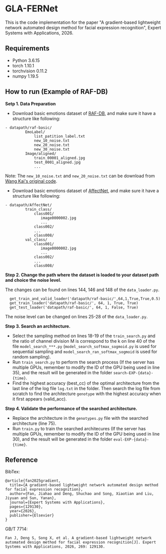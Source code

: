 # GLA-FERNet

This is the code implementation for the paper "A gradient-based lightweight network automated design method for facial expression recognition", Expert Systems with Applications, 2026.

## Requirements

- Python 3.6.15
- torch 1.10.1
- torchvision 0.11.2
- numpy 1.19.5

## How to run (Example of RAF-DB)

**Setp 1. Data Preparation**

- Download basic emotions dataset of [RAF-DB](http://www.whdeng.cn/RAF/model1.html#dataset), and make sure it have a structure like following:
 
```
- datapath/raf-basic/
         EmoLabel/
             list_patition_label.txt
             new_10_noise.txt
             new_20_noise.txt
             new_30_noise.txt
         Image/aligned/
             train_00001_aligned.jpg
             test_0001_aligned.jpg
             ...
```

Note: The `new_10_noise.txt` and `new_20_noise.txt` can be download from [Wang Kai's original code](https://github.com/kaiwang960112/Self-Cure-Network).

- Download basic emotions dataset of [AffectNet](http://mohammadmahoor.com/pages/databases/affectnet/), and make sure it have a structure like following:
 
```
- datapath/AffectNet/
         train_class/
             class001/
                image0000002.jpg
                ...
             class002/
             ...
             class008/
         val_class/
             class001/
                image0000002.jpg
                ...
             class002/
             ...
             class008/
```

**Step 2. Change the path where the dataset is loaded to your dataset path and choice the noise level.**

The changes can be found on lines 144, 146 and 148 of the `data_loader.py`.

```
  get_train_and_valid_loader('datapath/raf-basic/',64,1,True,True,0.5)
  get_train_loader('datapath/raf-basic/', 64, 1, True, True)
  get_test_loader('datapath/raf-basic/', 64, 1, False, True)
```

The noise level can be changed on lines 25-28 of the `data_loader.py`.

**Step 3. Search an architecture.**

- Select the sampling method on lines 18-19 of the `train_search.py` and the ratio of channel division M is correspond to the k on line 40 of the file `model_search_***.py` (`model_search_softmax_sogmoid.py` is used for sequential sampling and `model_search_ran_softmax_sogmoid` is used for random sampling).
- Run `train_search.py` to perform the search process (If the server has multiple GPUs, remember to modify the ID of the GPU being used in line 35), and the result will be generated in the folder `search-EXP-{data}-{time}`.
- Find the highest accuracy (best_cc) of the optimal architecture from the last line of the log file `log.txt` in the folder. Then search the log file from scratch to find the architecture `genotype` with the highest accuracy when it first appears (valid_acc).

**Step 4. Validate the performance of the searched architecture.**

- Replace the architecture in the `genotypes.py` file with the searched architecture (line 75).
- Run `train.py` to train the searched architecures (If the server has multiple GPUs, remember to modify the ID of the GPU being used in line 30), and the result will be generated in the folder `eval-EXP-{data}-{time}`.

## Reference
BibTex:
```
@article{fan2025gradient,
  title={A gradient-based lightweight network automated design method for facial expression recognition},
  author={Fan, Jiahao and Deng, Shuchao and Song, Xiaotian and Liu, Jiyuan and Sun, Yanan},
  journal={Expert Systems with Applications},
  pages={129130},
  year={2026},
  publisher={Elsevier}
}
```

GB/T 7714:
```
Fan J, Deng S, Song X, et al. A gradient-based lightweight network automated design method for facial expression recognition[J]. Expert Systems with Applications, 2026, 269: 129130.
```

